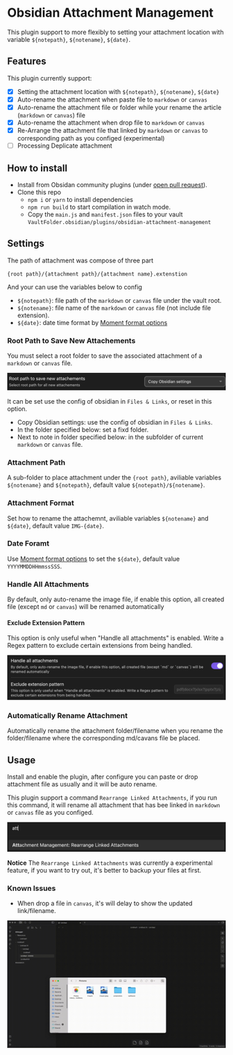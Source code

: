 # Obsidian Attachment Management

This plugin support to more flexibly to setting your attachment location with variable `${notepath}`, `${notename}`, `${date}`.

## Features

This plugin currently support:

- [x] Setting the attachment location with `${notepath}`, `${notename}`, `${date}`
- [x] Auto-rename the attachment when paste file to `markdown` or `canvas`
- [x] Auto-rename the attachment file or folder while your rename the article (`markdown` or `canvas`) file
- [x] Auto-rename the attachment when drop file to `markdown` or `canvas`
- [x] Re-Arrange the attachment file that linked by `markdown` or `canvas` to corresponding path as you configed (experimental)
- [ ] Processing Deplicate attachment

## How to install

- Install from Obsidan community plugins (under [open pull request](https://github.com/obsidianmd/obsidian-releases/pull/1947)).
- Clone this repo
  - `npm i` or `yarn` to install dependencies
  - `npm run build` to start compilation in watch mode.
  - Copy the `main.js` and `manifest.json` files to your vault `VaultFolder.obsidian/plugins/obsidian-attachment-management`

## Settings

The path of attachment was compose of three part

```
{root path}/{attachment path}/{attachment name}.extenstion
```

And your can use the variables below to config

- `${notepath}`: file path of the `markdown` or `canvas` file under the vault root.
- `${notename}`: file name of the `markdown` or `canvas` file (not include file extension).
- `${date}`: date time format by [Moment format options](https://momentjscom.readthedocs.io/en/latest/moment/04-displaying/01-format)

### Root Path to Save New Attachements

You must select a root folder to save the associated attachment of a `markdown` or `canvas` file.

![SCR-20230511-rgge](./images/SCR-20230511-rgge.png)

It can be set use the config of obsidian in `Files & Links`, or reset in this option.

- Copy Obsidian settings: use the config of obsidian in `Files & Links`.
- In the folder specified below: set a fixd folder.
- Next to note in folder specified below: in the subfolder of current `markdown` or `canvas` file.

### Attachment Path

A sub-folder to place attachment under the `{root path}`, aviliable variables `${notename}` and `${notepath}`, default value `${notepath}/${notename}`.

### Attachment Format

Set how to rename the attachemnt, aviliable variables `${notename}` and `${date}`, default value `IMG-{date}`.

### Date Foramt

Use [Moment format options](https://momentjscom.readthedocs.io/en/latest/moment/04-displaying/01-format) to set the `${date}`, default value `YYYYMMDDHHmmssSSS`.

### Handle All Attachments

By default, only auto-rename the image file, if enable this option, all created file (except `md` or `canvas`) will be renamed automatically

#### Exclude Extension Pattern

This option is only useful when "Handle all attachments" is enabled. Write a Regex pattern to exclude certain extensions from being handled.

![SCR-20230511-roat](./images/SCR-20230511-roat.png)

### Automatically Rename Attachment

Automatically rename the attachment folder/filename when you rename the folder/filename where the corresponding md/cavans file be placed.

## Usage

Install and enable the plugin, after configure you can paste or drop attachment file as usually and it will be auto rename.

This plugin support a command `Rearrange Linked Attachments`, if you run this command, it will rename all attachment that has bee linked in `markdown` or `canvas` file as you configed.

![SCR-20230511-rrtk](./images/SCR-20230511-rrtk.png)

**Notice** The `Rearrange Linked Attachments` was currently a experimental feature, if you want to try out, it's better to backup your files at first.

### Known Issues

- When drop a file in `canvas`, it's will delay to show the updated link/filename.

![Screen Recording](./images/canvas_drop_delay.gif)
